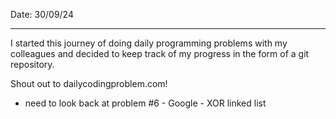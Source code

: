 Date: 30/09/24
________________
I started this journey of doing daily programming problems with my colleagues and decided to keep track of my progress in the form of a git repository. 

Shout out to dailycodingproblem.com!

- need to look back at problem #6 - Google - XOR linked list